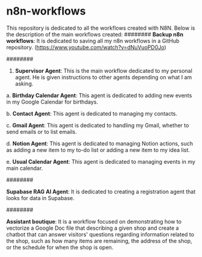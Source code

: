 # n8n-workflows
This repository is dedicated to all the workflows created with N8N. Below is the description of the main workflows created:
########
**Backup n8n workflows**: It is dedicated to saving all my n8n workflows in a GitHub repository. (https://www.youtube.com/watch?v=dNuVuoPD0Jo)

########
1. **Supervisor Agent**: This is the main workflow dedicated to my personal agent. He is given instructions to other agents depending on what I am asking.

a. **Birthday Calendar Agent**: This agent is dedicated to adding new events in my Google Calendar for birthdays.

b. **Contact Agent**: This agent is dedicated to managing my contacts.

c. **Gmail Agent**: This agent is dedicated to handling my Gmail, whether to send emails or to list emails.

d. **Notion Agent**: This agent is dedicated to managing Notion actions, such as adding a new item to my to-do list or adding a new item to my idea list.

e. **Usual Calendar Agent**: This agent is dedicated to managing events in my main calendar.

########

**Supabase RAG Al Agent**: It is dedicated to creating a registration agent that looks for data in Supabase.

########

**Assistant boutique**: It is a workflow focused on demonstrating how to vectorize a Google Doc file that describing a given shop and create a chatbot that can answer visitors' questions regarding information related to the shop, such as how many items are remaining, the address of the shop, or the schedule for when the shop is open.
